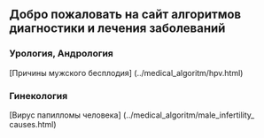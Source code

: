 ## Добро пожаловать на сайт алгоритмов диагностики и лечения заболеваний
### Урология, Андрология
[Причины мужского бесплодия] (../medical_algoritm/hpv.html)
### Гинекология
[Вирус папилломы человека] (../medical_algoritm/male_infertility_ causes.html)

